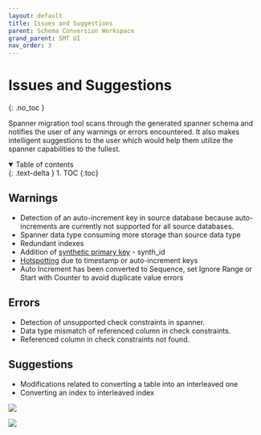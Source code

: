 ```yaml
---
layout: default
title: Issues and Suggestions
parent: Schema Conversion Workspace
grand_parent: SMT UI
nav_order: 3
---
```


# Issues and Suggestions
{: .no_toc }

Spanner migration tool scans through the generated spanner schema and notifies the user of any warnings or errors encountered. It also makes intelligent suggestions to the user which would help them utilize the spanner capabilities to the fullest.

<details open markdown="block">
  <summary>
    Table of contents
  </summary>
  {: .text-delta }
1. TOC
{:toc}
</details>

## Warnings

- Detection of an auto-increment key in source database because auto-increments are currently not supported for all source databases.
- Spanner data type consuming more storage than source data type
- Redundant indexes
- Addition of [synthetic primary key](../ui.md/#termsterminology) - synth_id
- [Hotspotting](https://cloud.google.com/spanner/docs/schema-design) due to timestamp or auto-increment keys
- Auto Increment has been converted to Sequence, set Ignore Range or Start with Counter to avoid duplicate value errors

## Errors

- Detection of unsupported check constraints in spanner.
- Data type mismatch of referenced column in check constraints.
- Referenced column in check constraints not found.

## Suggestions

- Modifications related to converting a table into an interleaved one
- Converting an index to interleaved index

![](https://services.google.com/fh/files/helpcenter/asset-spnu1lr86ts.png)

![](https://services.google.com/fh/files/helpcenter/asset-3xj2ro46b6a.png)